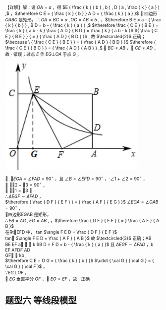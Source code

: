 【详解】解：设 $O A = a$ ，得 $E ( \frac { k } { b } , b ) , D ( a , \frac { k } { a } ) ,$ ，$\therefore C E = { \frac { k } { b } } A D = { \frac { k } { a } }$  四边形 $O A B C$ 是矩形，$\therefore O A = B C = a \ , O C = A B = b \ ,$ ，$\therefore B E = a - { \frac { k } { b } } , B D = b - { \frac { k } { a } } ,$ $\therefore \frac { C E } { B E } = \frac { k } { a b - k } \frac { A D } { B D } = \frac { k } { a b - k }$ ${ \frac { C E } { B E } } { = } { \frac { A D } { B D } }$ , 故 $\textcircled{2}$ 正确；$\because \ { \frac { C E } { B E } } = { \frac { A D } { B D } }$ $\therefore { \frac { C E } { B C } } = { \frac { A D } { A B } } ,$  $B C \neq A B$ ， $C E \neq A D$ ，故 $\cdot$ 错误；过点 $E$ 作 $E G \bot O A$ 于点 $G$ ，

![](<../../qs_image_DB/专题1-4_一文搞定反比例函数7个模型，13类题型（解析版）_/d8c384245fe7b2ec4b3212f7648972387964b5fb36777c906237d8517951c4ff.jpg>)

 $. \angle E G A = \angle F A D = 9 0 ^ { \circ }$ ，且 $\angle B = \angle E F D = 9 0 ^ { \circ }$ ，$\cdot \angle 1 + \angle 2 = 9 0 ^ { \circ }$ ，  
 $\cdot \angle 2 + \angle 3 = 9 0 ^ { \circ }$ ，  
 $\cdot \angle 1 = \angle 3$ ，  
$\therefore \Delta E G F \sim \Delta F A D$ ，  
$\therefore { \frac { D F } { E F } } = { \frac { A F } { E G } }$ $\angle E G A = \angle G A B = 9 0 ^ { \circ }$ ，  
四边形EGAB 是矩形，  
$\therefore E B = A G \ , E G = A B \ ,$ ，$\therefore \frac { D F } { E F } { = } \frac { A F } { A B }$   
在RtEFD 中， tan $\angle F E D = \frac { D F } { E F }$   
tan $\angle F E D = \frac { A F } { A B }$ 故 $\textcircled{3}$ 正确；AB  
BE EF a   k $B D = F D = b - { \frac { k } { a } }$ 且 $\Delta E G F \sim \Delta F A D$ ，b  
EF AFDF AD  
GF  kb ,  
$\therefore C E = O G = { \frac { k } { b } }$ $\cdot { \cal O } { \cal G } = { \cal G } { \cal F }$ ，  
$\because E G \bot O F$ ，  
 $E G$ 垂直平分 $O F$ ， $E O = E F$ ，故 $\cdot$ 正确

# 题型六 等线段模型
